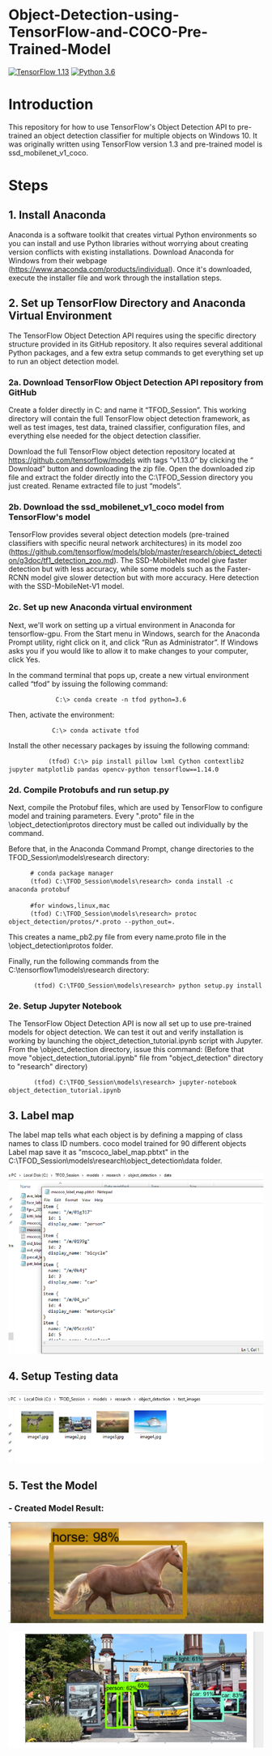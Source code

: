 # Object-Detection-using-TensorFlow-and-COCO-Pre-Trained-Model

[![TensorFlow 1.13](https://img.shields.io/badge/TensorFlow-1.15-FF6F00?logo=tensorflow)](https://github.com/tensorflow/tensorflow/releases/tag/v1.13.0)
[![Python 3.6](https://img.shields.io/badge/Python-3.6-3776AB)](https://www.python.org/downloads/release/python-360/)

# Introduction

This repository for how to use TensorFlow's Object Detection API to pre-trained an object detection classifier
for multiple objects on Windows 10. It was originally written using TensorFlow version 1.3 and pre-trained model is 
ssd_mobilenet_v1_coco.

# Steps

## 1. Install Anaconda

Anaconda is a software toolkit that creates virtual Python environments so you can install and use Python libraries 
without worrying about creating version conflicts with existing installations. 
Download Anaconda for Windows from their webpage (https://www.anaconda.com/products/individual). 
Once it's downloaded, execute the installer file and work through the installation steps.

## 2. Set up TensorFlow Directory and Anaconda Virtual Environment
  
The TensorFlow Object Detection API requires using the specific directory structure provided in its GitHub 
repository. It also requires several additional Python packages, and a few extra setup commands to get everything 
set up to run an object detection model.

### 2a. Download TensorFlow Object Detection API repository from GitHub

Create a folder directly in C: and name it “TFOD_Session”. This working directory will contain the full TensorFlow 
object detection framework, as well as test images, test data, trained classifier, configuration files, and 
everything else needed for the object detection classifier.

Download the full TensorFlow object detection repository located at https://github.com/tensorflow/models with tags “v1.13.0” by clicking
the “ Download” button and downloading the zip file. Open the downloaded zip file and extract the folder directly into the C:\TFOD_Session directory you just created. Rename extracted file to just “models”.

### 2b. Download the ssd_mobilenet_v1_coco model from TensorFlow's model
    
TensorFlow provides several object detection models (pre-trained classifiers with specific neural network architectures) in its model zoo (https://github.com/tensorflow/models/blob/master/research/object_detection/g3doc/tf1_detection_zoo.md). 
The SSD-MobileNet model give faster detection but with less accuracy, while some models such as the Faster-RCNN model give slower detection but with more accuracy. Here detection with the SSD-MobileNet-V1 model.

### 2c. Set up new Anaconda virtual environment
    
Next, we'll work on setting up a virtual environment in Anaconda for tensorflow-gpu. 
From the Start menu in Windows, search for the Anaconda Prompt utility, right click on it, 
and click “Run as Administrator”. If Windows asks you if you would like to allow it to make changes to your computer, click Yes.
    
In the command terminal that pops up, create a new virtual environment called “tfod” by issuing the following command:
             
                 C:\> conda create -n tfod python=3.6

Then, activate the environment:
                
                C:\> conda activate tfod

Install the other necessary packages by issuing the following command:
       
               (tfod) C:\> pip install pillow lxml Cython contextlib2 jupyter matplotlib pandas opencv-python tensorflow==1.14.0
    
### 2d. Compile Protobufs and run setup.py
 
Next, compile the Protobuf files, which are used by TensorFlow to configure model and training parameters.
Every ".proto" file in the \object_detection\protos directory must be called out individually by the command.
  
Before that, in the Anaconda Command Prompt, change directories to the TFOD_Session\models\research directory:
          
          # conda package manager
          (tfod) C:\TFOD_Session\models\research> conda install -c anaconda protobuf   

          #for windows,linux,mac
          (tfod) C:\TFOD_Session\models\research> protoc object_detection/protos/*.proto --python_out=.  
   
This creates a name_pb2.py file from every name.proto file in the \object_detection\protos folder. 
    
Finally, run the following commands from the C:\tensorflow1\models\research directory:
           
           (tfod) C:\TFOD_Session\models\research> python setup.py install

### 2e. Setup Jupyter Notebook
    
The TensorFlow Object Detection API is now all set up to use pre-trained models for object detection.
We can test it out and verify installation is working by launching the object_detection_tutorial.ipynb 
script with Jupyter. From the \object_detection directory, issue this command:
(Before that move "object_detection_tutorial.ipynb" file from "object_detection" directory to "research" directory)
    
           (tfod) C:\TFOD_Session\models\research> jupyter-notebook object_detection_tutorial.ipynb 

## 3. Label map
   
The label map tells what each object is by defining a mapping of class names to class ID numbers. 
coco model trained for 90 different objects
Label map save it as "mscoco_label_map.pbtxt" in the C:\TFOD_Session\models\research\object_detection\data folder.
   
![](3.png)

## 4. Setup Testing data

![](4.png)

## 5. Test the Model

### - Created Model Result:

![](1.png)

![](2.png)
